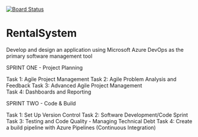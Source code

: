 [![Board Status](https://dev.azure.com/DarraghElbel/56f2ad84-954f-4ef7-8c96-1d5703ea2ef0/ca7fb260-8b7c-461f-9bfa-aa2c0858e450/_apis/work/boardbadge/f09cbe1d-299e-4656-8712-94052adc4da9)](https://dev.azure.com/DarraghElbel/56f2ad84-954f-4ef7-8c96-1d5703ea2ef0/_boards/board/t/ca7fb260-8b7c-461f-9bfa-aa2c0858e450/Microsoft.RequirementCategory/)

# RentalSystem
Develop and design an application using Microsoft Azure DevOps as the primary software management tool

SPRINT ONE - Project Planning

Task 1: Agile Project Management
Task 2: Agile Problem Analysis and Feedback
Task 3: Advanced Agile Project Management                          
Task 4: Dashboards and Reporting

SPRINT TWO - Code & Build

Task 1: Set Up Version Control
Task 2: Software Development/Code Sprint
Task 3: Testing and Code Quality - Managing Technical Debt
Task 4: Create a build pipeline with Azure Pipelines (Continuous Integration)
